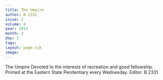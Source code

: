 ```yaml
---
title: The Umpire
author: B-2331
issue: 2
volume: 4
year: 1913
month: 3
day: 2
tags:
layout: page.njk
image:
---
```

The Umpire      Devoted to the interests of recreation and good fellowship.      Printed at the Eastern State Penitentiary every Wednesday.      Editor: B 2331

